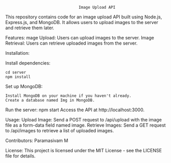 									Image Upload API


This repository contains code for an image upload API built using Node.js, Express.js, and MongoDB. It allows users to upload images to the server and retrieve them later.

Features:
	mage Upload: Users can upload images to the server.
	Image Retrieval: Users can retrieve uploaded images from the server.




Installation:

Install dependencies:

	cd server
	npm install


Set up MongoDB:

	Install MongoDB on your machine if you haven't already.
	Create a database named Img in MongoDB.

Run the server:
	npm start
	Access the API at http://localhost:3000.

Usage:
	Upload Image: Send a POST request to /api/upload with the image file as a form-data field named image.
	Retrieve Images: Send a GET request to /api/images to retrieve a list of uploaded images.

Contributors:
      Paramasivam M

License:
	This project is licensed under the MIT License - see the LICENSE file for details.
